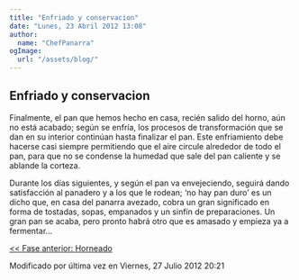 ```yaml
---
title: "Enfriado y conservacion"
date: "Lunes, 23 Abril 2012 13:08"
author:
  name: "ChefPanarra"
ogImage:
  url: "/assets/blog/"
---
```


## Enfriado y conservacion

Finalmente, el pan que hemos hecho en casa, recién salido del horno, aún no está acabado; según se enfría, los procesos de transformación que se dan en su interior continúan hasta finalizar el pan. Este enfriamiento debe hacerse casi siempre permitiendo que el aire circule alrededor de todo el pan, para que no se condense la humedad que sale del pan caliente y se ablande la corteza.

Durante los días siguientes, y según el pan va envejeciendo, seguirá dando satisfacción al panadero y a los que le rodean; ‘no hay pan duro’ es un dicho que, en casa del panarra avezado, cobra un gran significado en forma de tostadas, sopas, empanados y un sinfín de preparaciones. Un gran pan se acaba, pero pronto habrá otro que es amasado y empieza ya a fermentar...

[<< Fase anterior: Horneado](/blog/Horneado.html)

Modificado por última vez en Viernes, 27 Julio 2012 20:21
